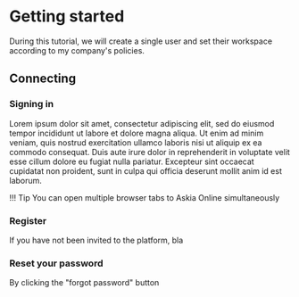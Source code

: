 # Getting started

During this tutorial, we will create a single user and set their workspace according to my company's policies.

## Connecting 

### Signing in

Lorem ipsum dolor sit amet, consectetur adipiscing elit, sed do eiusmod tempor incididunt ut labore et dolore magna aliqua. Ut enim ad minim veniam, quis nostrud exercitation ullamco laboris nisi ut aliquip ex ea commodo consequat. Duis aute irure dolor in reprehenderit in voluptate velit esse cillum dolore eu fugiat nulla pariatur. Excepteur sint occaecat cupidatat non proident, sunt in culpa qui officia deserunt mollit anim id est laborum.

!!! Tip
    You can open multiple browser tabs to Askia Online simultaneously


### Register

If you have not been invited to the platform, bla


### Reset your password

By clicking the "forgot password" button